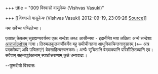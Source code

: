 +++
title = "009 विश्वासो वासुकेयः (Vishvas Vasuki)"

+++
[[विश्वासो वासुकेयः (Vishvas Vasuki)	2012-09-19, 23:09:26 [Source](https://groups.google.com/g/bvparishat/c/6YER_tNz5kI)]]



नमः सर्वेभ्यः पण्डितेभ्यः।  
  
एतावत् केवलम् सुब्रह्मण्यवर्यस्य एकः सन्देशः लब्धः आसीन्मया - इदानीमेव मया लक्षिताः अन्ये सन्देशाः [अन्तर्जालक्षेत्रम्](https://groups.google.com/forum/?fromgroups=#!topic/bvparishat/6YER_tNz5kI) गत्वा। तिरुमलकुलकर्णीवर्येन बहु समीचीनतया आधुनिकचिन्तनानुसारम् (\<-- अत्र पदक्लैब्यम् अपि उचितम्?) वेदसाहित्यरचनक्रमः। अन्यैः सूचितानि वेदवाक्यानि परिशीलितव्यानि एव। सर्वेषाम् सहनापूर्वकानाम् स्पष्टोत्तराणाम् कृते धन्यवादाः।  
  
--युष्मदीयो विश्वासः  

